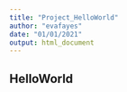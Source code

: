 ```yaml
---
title: "Project_HelloWorld"
author: "evafayes"
date: "01/01/2021"
output: html_document
---
```


## HelloWorld

